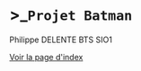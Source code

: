 # &gt;_``Projet Batman``
Philippe DELENTE BTS SIO1









[Voir la page d'index](https://PhilDaiguille.github.io/TP_Batman/)

